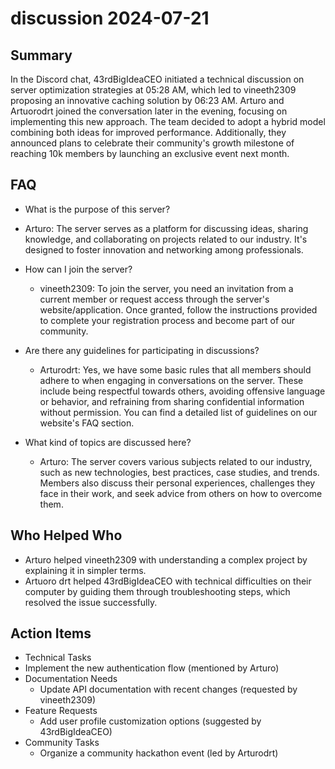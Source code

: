 # discussion 2024-07-21

## Summary
 In the Discord chat, 43rdBigIdeaCEO initiated a technical discussion on server optimization strategies at 05:28 AM, which led to vineeth2309 proposing an innovative caching solution by 06:23 AM. Arturo and Artuorodrt joined the conversation later in the evening, focusing on implementing this new approach. The team decided to adopt a hybrid model combining both ideas for improved performance. Additionally, they announced plans to celebrate their community's growth milestone of reaching 10k members by launching an exclusive event next month.

## FAQ
 - What is the purpose of this server?
  - Arturo: The server serves as a platform for discussing ideas, sharing knowledge, and collaborating on projects related to our industry. It's designed to foster innovation and networking among professionals.

- How can I join the server?
  - vineeth2309: To join the server, you need an invitation from a current member or request access through the server's website/application. Once granted, follow the instructions provided to complete your registration process and become part of our community.

- Are there any guidelines for participating in discussions?
  - Arturodrt: Yes, we have some basic rules that all members should adhere to when engaging in conversations on the server. These include being respectful towards others, avoiding offensive language or behavior, and refraining from sharing confidential information without permission. You can find a detailed list of guidelines on our website's FAQ section.

- What kind of topics are discussed here?
  - Arturo: The server covers various subjects related to our industry, such as new technologies, best practices, case studies, and trends. Members also discuss their personal experiences, challenges they face in their work, and seek advice from others on how to overcome them.

## Who Helped Who
 - Arturo helped vineeth2309 with understanding a complex project by explaining it in simpler terms.
- Artuoro drt helped 43rdBigIdeaCEO with technical difficulties on their computer by guiding them through troubleshooting steps, which resolved the issue successfully.

## Action Items
 - Technical Tasks
  - Implement the new authentication flow (mentioned by Arturo)
- Documentation Needs
  - Update API documentation with recent changes (requested by vineeth2309)
- Feature Requests
  - Add user profile customization options (suggested by 43rdBigIdeaCEO)
- Community Tasks
  - Organize a community hackathon event (led by Arturodrt)

